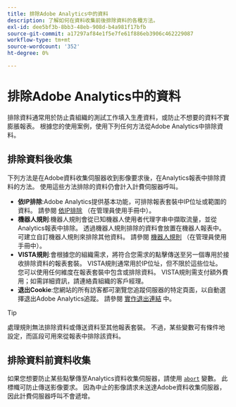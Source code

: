 ```yaml
---
title: 排除Adobe Analytics中的資料
description: 了解如何在資料收集前後排除資料的各種方法。
exl-id: dee5bf3b-8bb3-48eb-908d-b4a981f17bfb
source-git-commit: a17297af84e1f5e7fe61f886eb3906c462229087
workflow-type: tm+mt
source-wordcount: '352'
ht-degree: 0%

---
```


# 排除Adobe Analytics中的資料

排除資料通常用於防止貴組織的測試工作填入生產資料，或防止不想要的資料不實膨脹報表。 根據您的使用案例，使用下列任何方法從Adobe Analytics中排除資料。

## 排除資料後收集

下列方法是在Adobe資料收集伺服器收到影像要求後，在Analytics報表中排除資料的方法。 使用這些方法排除的資料仍會計入計費伺服器呼叫。

* **依IP排除**:Adobe Analytics提供基本功能，可排除報表套裝中IP位址或範圍的資料。 請參閱 [依IP排除](/help/admin/admin/exclude-ip.md) （在管理員使用手冊中）。
* **機器人規則**:機器人規則會從已知機器人使用者代理字串中擷取流量，並從Analytics報表中排除。 透過機器人規則排除的資料會放置在機器人報表中。 可建立自訂機器人規則來排除其他資料。 請參閱 [機器人規則](/help/admin/admin/c-manage-report-suites/c-edit-report-suites/general/bot-removal/bot-rules.md) （在管理員使用手冊中）。
* **VISTA規則**:會根據您的組織需求，將符合您需求的點擊傳送至另一個專用於接收排除資料的報表套裝。 VISTA規則通常用於IP位址，但不限於這些位址。 您可以使用任何維度在報表套裝中包含或排除資料。 VISTA規則需支付額外費用；如需詳細資訊，請連絡貴組織的客戶經理。
* **退出Cookie**:您網站的所有訪客都可瀏覽您追蹤伺服器的特定頁面，以自動選擇退出Adobe Analytics追蹤。 請參閱 [實作退出連結](/help/implement/js/opt-out.md) 中。

>[!TIP]
>
>處理規則無法排除資料或傳送資料至其他報表套裝。 不過，某些變數可有條件地設定，而區段可用來從報表中排除該資料。

## 排除資料前資料收集

如果您想要防止某些點擊傳至Analytics資料收集伺服器，請使用 [`abort`](/help/implement/vars/config-vars/abort.md) 變數。 此標幟可防止傳送影像要求。 因為中止的影像請求未送達Adobe資料收集伺服器，因此計費伺服器呼叫不會遞增。
